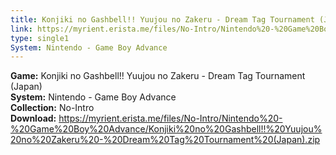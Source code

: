 ```yaml
---
title: Konjiki no Gashbell!! Yuujou no Zakeru - Dream Tag Tournament (Japan)
link: https://myrient.erista.me/files/No-Intro/Nintendo%20-%20Game%20Boy%20Advance/Konjiki%20no%20Gashbell!!%20Yuujou%20no%20Zakeru%20-%20Dream%20Tag%20Tournament%20(Japan).zip
type: single1
System: Nintendo - Game Boy Advance
---
```

<b>Game:</b> Konjiki no Gashbell!! Yuujou no Zakeru - Dream Tag Tournament (Japan)<br>
<b>System:</b> Nintendo - Game Boy Advance<br>
<b>Collection:</b> No-Intro<br>
<b>Download:</b> https://myrient.erista.me/files/No-Intro/Nintendo%20-%20Game%20Boy%20Advance/Konjiki%20no%20Gashbell!!%20Yuujou%20no%20Zakeru%20-%20Dream%20Tag%20Tournament%20(Japan).zip